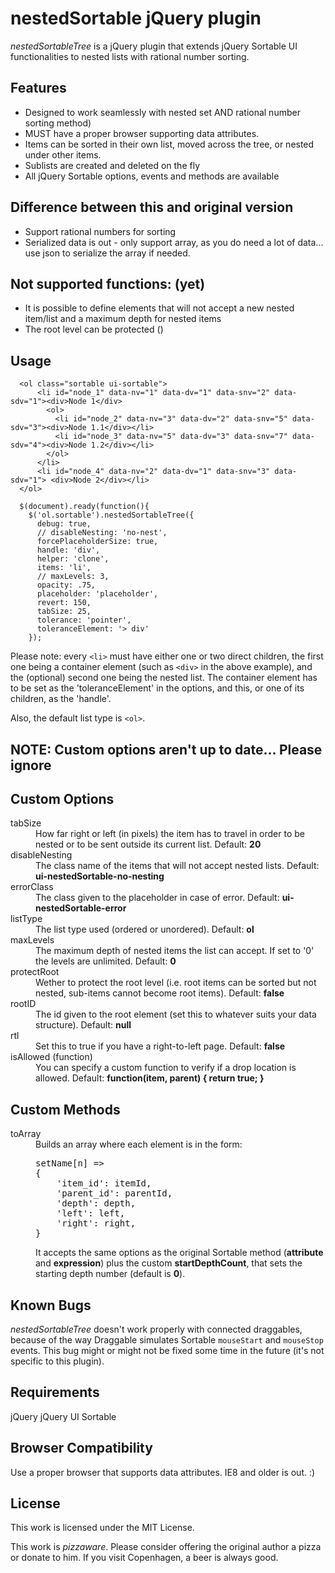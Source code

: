 # nestedSortable jQuery plugin

*nestedSortableTree* is a jQuery plugin that extends jQuery Sortable UI functionalities to nested lists with rational number sorting.
## Features

- Designed to work seamlessly with nested set AND rational number sorting method)
- MUST have a proper browser supporting data attributes. 
- Items can be sorted in their own list, moved across the tree, or nested under other items.
- Sublists are created and deleted on the fly
- All jQuery Sortable options, events and methods are available

## Difference between this and original version
- Support rational numbers for sorting
- Serialized data is out - only support array, as you do need a lot of data... use json to serialize the array if needed.

## Not supported functions: (yet)
- It is possible to define elements that will not accept a new nested item/list and a maximum depth for nested items
- The root level can be protected ()

## Usage

```
  <ol class="sortable ui-sortable">
      <li id="node_1" data-nv="1" data-dv="1" data-snv="2" data-sdv="1"><div>Node 1</div>
        <ol>
          <li id="node_2" data-nv="3" data-dv="2" data-snv="5" data-sdv="3"><div>Node 1.1</div></li>
          <li id="node_3" data-nv="5" data-dv="3" data-snv="7" data-sdv="4"><div>Node 1.2</div></li>
        </ol>
      </li>
      <li id="node_4" data-nv="2" data-dv="1" data-snv="3" data-sdv="1"> <div>Node 2</div></li>
  </ol>
```

```
  $(document).ready(function(){
    $('ol.sortable').nestedSortableTree({
      debug: true,
      // disableNesting: 'no-nest',
      forcePlaceholderSize: true,
      handle: 'div',
      helper: 'clone',
      items: 'li',
      // maxLevels: 3,
      opacity: .75,
      placeholder: 'placeholder',
      revert: 150,
      tabSize: 25,
      tolerance: 'pointer',
      toleranceElement: '> div'
    });
```

Please note: every `<li>` must have either one or two direct children, the first one being a container element (such as `<div>` in the above example), and the (optional) second one being the nested list. The container element has to be set as the 'toleranceElement' in the options, and this, or one of its children, as the 'handle'.

Also, the default list type is `<ol>`.

## NOTE: Custom options aren't up to date... Please ignore

## Custom Options

<dl>
	<dt>tabSize</dt>
	<dd>How far right or left (in pixels) the item has to travel in order to be nested or to be sent outside its current list. Default: <b>20</b></dd>
	<dt>disableNesting</dt>
	<dd>The class name of the items that will not accept nested lists. Default: <b>ui-nestedSortable-no-nesting</b></dd>
	<dt>errorClass</dt>
	<dd>The class given to the placeholder in case of error. Default: <b>ui-nestedSortable-error</b></dd>
	<dt>listType</dt>
	<dd>The list type used (ordered or unordered). Default: <b>ol</b></dd>
	<dt>maxLevels</dt>
	<dd>The maximum depth of nested items the list can accept. If set to '0' the levels are unlimited. Default: <b>0</b></dd>
	<dt>protectRoot</dt>
	<dd>Wether to protect the root level (i.e. root items can be sorted but not nested, sub-items cannot become root items). Default: <b>false</b></dd>
	<dt>rootID</dt>
	<dd>The id given to the root element (set this to whatever suits your data structure). Default: <b>null</b></dd>
	<dt>rtl</dt>
	<dd>Set this to true if you have a right-to-left page. Default: <b>false</b></dd>
	<dt>isAllowed (function)</dt>
	<dd>You can specify a custom function to verify if a drop location is allowed. Default: <b>function(item, parent) { return true; }</b></dd>
</dl>

## Custom Methods

<dl>
	<dt>toArray</dt>
	<dd>Builds an array where each element is in the form:
<pre>setName[n] =>
{
	'item_id': itemId,
	'parent_id': parentId,
	'depth': depth,
	'left': left,
	'right': right,
}
</pre>
	It accepts the same options as the original Sortable method (<b>attribute</b> and <b>expression</b>) plus the custom <b>startDepthCount</b>, that sets the starting depth number (default is <b>0</b>).</dd>
</dl>

## Known Bugs

*nestedSortableTree* doesn't work properly with connected draggables, because of the way Draggable simulates Sortable `mouseStart` and `mouseStop` events. This bug might or might not be fixed some time in the future (it's not specific to this plugin).

## Requirements

jQuery
jQuery UI Sortable

## Browser Compatibility

Use a proper browser that supports data attributes. IE8 and older is out. :)

## License

This work is licensed under the MIT License.

This work is *pizzaware*. Please consider offering the original author a pizza or donate to him. If you visit Copenhagen, a beer is always good.